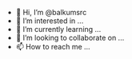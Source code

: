 - 👋 Hi, I’m @balkumsrc
- 👀 I’m interested in ...
- 🌱 I’m currently learning ...
- 💞️ I’m looking to collaborate on ...
- 📫 How to reach me ...

<!---
balkumsrc/balkumsrc is a ✨ special ✨ repository because its `README.md` (this file) appears on your GitHub profile.
You can click the Preview link to take a look at your changes.
--->
